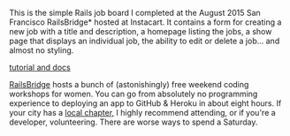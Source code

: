 This is the simple Rails job board I completed at the August 2015 San Francisco RailsBridge* hosted at Instacart. It contains a form for creating a new job with a title and description, a homepage listing the jobs, a show page that displays an individual job, the ability to edit or delete a job... and almost no styling.

[tutorial and docs](http://docs.railsbridge.org/job-board/job-board)

[RailsBridge](http://railsbridge.org/) hosts a bunch of (astonishingly) free weekend coding workshops for women. You can go from absolutely no programming experience to deploying an app to GitHub & Heroku in about eight hours. If your city has a [local chapter,](http://railsbridge.org/about/chapters) I highly recommend attending, or if you're a developer, volunteering. There are worse ways to spend a Saturday.
